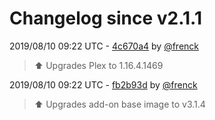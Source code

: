 # Changelog since v2.1.1

2019/08/10 09:22 UTC - [4c670a4](https://github.com/hassio-addons/addon-plex/commit/4c670a4c87a0d2c60cbd15cc170e8399996785c7) by [@frenck](https://github.com/frenck)
> :arrow_up: Upgrades Plex to 1.16.4.1469 

2019/08/10 09:22 UTC - [fb2b93d](https://github.com/hassio-addons/addon-plex/commit/fb2b93d458c4f2b01bc92bf3207e874c4c7fe503) by [@frenck](https://github.com/frenck)
> :arrow_up: Upgrades add-on base image to v3.1.4 

